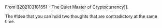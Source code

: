 From [[202103181651 - The Quiet Master of Cryptocurrency]]. 

The #Idea that you can hold two thoughts that are contradictory at the same time. 